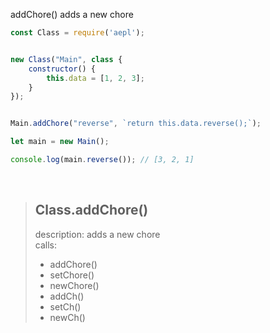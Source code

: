 addChore() adds a new chore
```js
const Class = require('aepl');


new Class("Main", class {
    constructor() {
        this.data = [1, 2, 3];
    }
});


Main.addChore("reverse", `return this.data.reverse();`);

let main = new Main();

console.log(main.reverse()); // [3, 2, 1]
```

<br>

> ## Class.addChore()
> description: adds a new chore<br>
> calls:
> - addChore()
> - setChore()
> - newChore()
> - addCh()
> - setCh()
> - newCh()
